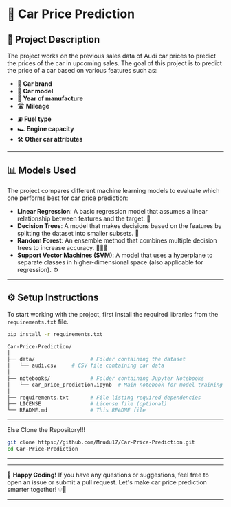 # 🚗 Car Price Prediction

## 📝 Project Description

The project works on the previous sales data of Audi car prices to predict the prices of the car in upcoming sales. The goal of this project is to predict the price of a car based on various features such as:

- 🚙 **Car brand**
- 🚗 **Car model**
- 📅 **Year of manufacture**
- 🛣️ **Mileage**
- ⛽ **Fuel type**
- 🏎️ **Engine capacity**
- 🛠️ **Other car attributes**

---

## 📊 Models Used

The project compares different machine learning models to evaluate which one performs best for car price prediction:

- **Linear Regression**: A basic regression model that assumes a linear relationship between features and the target. 🔄
- **Decision Trees**: A model that makes decisions based on the features by splitting the dataset into smaller subsets. 🌳
- **Random Forest**: An ensemble method that combines multiple decision trees to increase accuracy. 🌲🌲🌲
- **Support Vector Machines (SVM)**: A model that uses a hyperplane to separate classes in higher-dimensional space (also applicable for regression). ⚙️

---

## ⚙️ Setup Instructions

To start working with the project, first install the required libraries from the `requirements.txt` file.

```bash
pip install -r requirements.txt

Car-Price-Prediction/
│
├── data/                  # Folder containing the dataset
│   └── audi.csv     # CSV file containing car data
│
├── notebooks/             # Folder containing Jupyter Notebooks
│   └── car_price_prediction.ipynb  # Main notebook for model training and evaluation
│
├── requirements.txt       # File listing required dependencies
├── LICENSE                # License file (optional)
└── README.md              # This README file
```
---
Else Clone the Repository!!!

```bash
git clone https://github.com/Mrudu17/Car-Price-Prediction.git
cd Car-Price-Prediction
```
---
---

🚀 **Happy Coding!** If you have any questions or suggestions, feel free to open an issue or submit a pull request. Let's make car price prediction smarter together! 💡🔧

---
